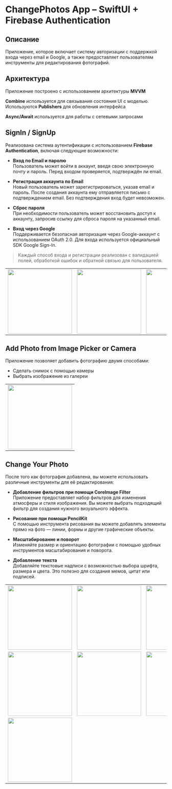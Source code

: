 # ChangePhotos App – SwiftUI + Firebase Authentication

## Описание

Приложение, которое включает систему авторизации с поддержкой входа через email и Google, а также предоставляет пользователям инструменты для редактирования фотографий.

## Архитектура

Приложение построено с использованием архитектуры **MVVM**

**Combine** используется для связывания состояния UI с моделью. Используются **Publishers** для обновления интерфейса

**Async/Await** используется для работы с сетевыми запросами

## SignIn / SignUp

Реализована система аутентификации с использованием **Firebase Authentication**, включая следующие возможности:

- **Вход по Email и паролю**  
  Пользователь может войти в аккаунт, введя свою электронную почту и пароль. Перед входом проверяется, подтверждён ли email.

- **Регистрация аккаунта по Email**  
  Новый пользователь может зарегистрироваться, указав email и пароль. После создания аккаунта ему отправляется письмо с подтверждением email. Без подтверждения вход будет невозможен.

- **Сброс пароля**  
  При необходимости пользователь может восстановить доступ к аккаунту, запросив ссылку для сброса пароля на указанный email.

- **Вход через Google**  
  Поддерживается безопасная авторизация через Google-аккаунт с использованием OAuth 2.0. Для входа используется официальный SDK Google Sign-In.

> Каждый способ входа и регистрации реализован с валидацией полей, обработкой ошибок и обратной связью для пользователя.

<table>
  <tr>
    <td>
      <a href="https://github.com/user-attachments/assets/c7d4a55d-9f2f-4c77-9a3b-e609bfb35924">
        <img src="https://github.com/user-attachments/assets/c7d4a55d-9f2f-4c77-9a3b-e609bfb35924" width="200"/>
      </a>
    </td>
    <td>
      <a href="https://github.com/user-attachments/assets/cc7b41b0-8cba-4453-a9a5-24ab9acdd625">
        <img src="https://github.com/user-attachments/assets/cc7b41b0-8cba-4453-a9a5-24ab9acdd625" width="200"/>
      </a>
    </td>
        <td>
      <a href="https://github.com/user-attachments/assets/f92af175-65d1-4cac-bf2a-d7fa4c9a0e69">
        <img src="https://github.com/user-attachments/assets/f92af175-65d1-4cac-bf2a-d7fa4c9a0e69" width="200"/>
      </a>
    </td>
         <td>
      <a href="https://github.com/user-attachments/assets/c43e1e9c-0a71-4ce0-8243-8dba9e1ff77b">
        <img src="https://github.com/user-attachments/assets/c43e1e9c-0a71-4ce0-8243-8dba9e1ff77b" width="200"/>
      </a>
  </tr>
</table>

## Add Photo from Image Picker or Camera

Приложение позволяет добавить фотографию двумя способами:
-  Сделать снимок с помощью камеры
-  Выбрать изображение из галереи

<table>
  <tr>
    <td>
      <a href="https://github.com/user-attachments/assets/f02c04ab-f643-4e85-83df-fb350f6f20cb">
        <img src="https://github.com/user-attachments/assets/f02c04ab-f643-4e85-83df-fb350f6f20cb" width="200"/>
      </a>
    </td>
  </tr>
</table>

## Change Your Photo

После того как фотография добавлена, вы можете использовать различные инструменты для её редактирования:

- **Добавление фильтров при помощи CoreImage Filter**  
  Приложение предоставляет набор фильтров для изменения атмосферы и стиля изображения. Вы можете выбрать подходящий фильтр для создания нужного визуального эффекта.

- **Рисование при помощи PencilKit**  
  С помощью инструмента рисования вы можете добавлять элементы прямо на фото — линии, формы и другие графические объекты.

- **Масштабирование и поворот**  
  Изменяйте размер и ориентацию фотографии с помощью удобных инструментов масштабирования и поворота.

- **Добавление текста**  
  Добавляйте текстовые надписи с возможностью выбора шрифта, размера и цвета. Это полезно для создания мемов, цитат или подписей.

<table>
  <tr>
    <td>
      <a href="https://github.com/user-attachments/assets/f701da97-7e81-4ef3-b6d3-e98575480949">
        <img src="https://github.com/user-attachments/assets/f701da97-7e81-4ef3-b6d3-e98575480949" width="200"/>
      </a>
    </td>
    <td>
      <a href="https://github.com/user-attachments/assets/a7826d57-432b-46f6-9268-a7c1ba2514be">
        <img src="https://github.com/user-attachments/assets/a7826d57-432b-46f6-9268-a7c1ba2514be" width="200"/>
      </a>
    </td>
    <td>
      <a href="https://github.com/user-attachments/assets/18039390-82d8-4a21-ae03-6c6840823e96">
        <img src="https://github.com/user-attachments/assets/18039390-82d8-4a21-ae03-6c6840823e96" width="200"/>
      </a>
    </td>
  </tr>
  <tr>
    <td>
      <a href="https://github.com/user-attachments/assets/84f5b4bb-6caa-4a2d-941e-59cc561afbdf">
        <img src="https://github.com/user-attachments/assets/84f5b4bb-6caa-4a2d-941e-59cc561afbdf" width="200"/>
      </a>
    </td>
    <td>
      <a href="https://github.com/user-attachments/assets/58c4a28a-9d8b-4b4e-bb11-48e62120036c">
        <img src="https://github.com/user-attachments/assets/58c4a28a-9d8b-4b4e-bb11-48e62120036c" width="200"/>
      </a>
    </td>
    <td>
      <a href="https://github.com/user-attachments/assets/ab77ded0-4507-44e0-af59-c2fb3821747f">
        <img src="https://github.com/user-attachments/assets/ab77ded0-4507-44e0-af59-c2fb3821747f" width="200"/>
      </a>
    </td>
  </tr>
  <tr>
    <td>
      <a href="https://github.com/user-attachments/assets/e5874dac-95ee-4ea4-a8f0-85176cab95e0">
        <img src="https://github.com/user-attachments/assets/e5874dac-95ee-4ea4-a8f0-85176cab95e0" width="200"/>
      </a>
    </td>
  </tr>
</table>


